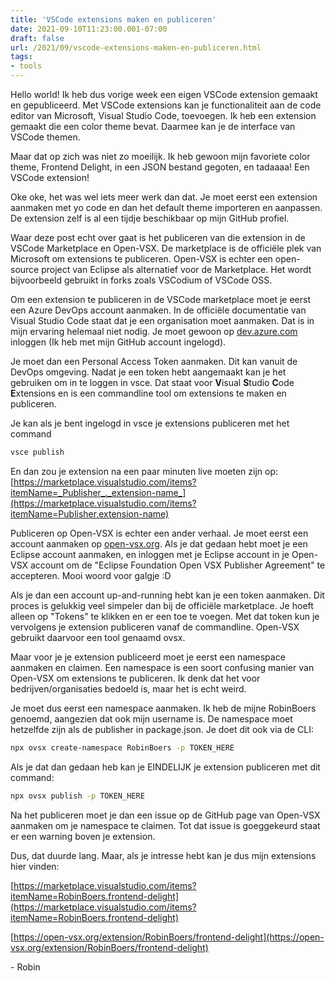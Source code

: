 ```yaml
---
title: 'VSCode extensions maken en publiceren'
date: 2021-09-10T11:23:00.001-07:00
draft: false
url: /2021/09/vscode-extensions-maken-en-publiceren.html
tags: 
- tools
---
```


Hello world! Ik heb dus vorige week een eigen VSCode extension gemaakt en gepubliceerd. Met VSCode extensions kan je functionaliteit aan de code editor van Microsoft, Visual Studio Code, toevoegen. Ik heb een extension gemaakt die een color theme bevat. Daarmee kan je de interface van VSCode themen.

Maar dat op zich was niet zo moeilijk. Ik heb gewoon mijn favoriete color theme, Frontend Delight, in een JSON bestand gegoten, en tadaaaa! Een VSCode extension!

Oke oke, het was wel iets meer werk dan dat. Je moet eerst een extension aanmaken met yo code en dan het default theme importeren en aanpassen. De extension zelf is al een tijdje beschikbaar op mijn GitHub profiel.

Waar deze post echt over gaat is het publiceren van die extension in de VSCode Marketplace en Open-VSX. De marketplace is de officiële plek van Microsoft om extensions te publiceren. Open-VSX is echter een open-source project van Eclipse als alternatief voor de Marketplace. Het wordt bijvoorbeeld gebruikt in forks zoals VSCodium of VSCode OSS.

Om een extension te publiceren in de VSCode marketplace moet je eerst een Azure DevOps account aanmaken. In de officiële documentatie van Visual Studio Code staat dat je een organisation moet aanmaken. Dat is in mijn ervaring helemaal niet nodig. Je moet gewoon op [dev.azure.com](http://dev.azure.com) inloggen (Ik heb met mijn GitHub account ingelogd).

Je moet dan een Personal Access Token aanmaken. Dit kan vanuit de DevOps omgeving. Nadat je een token hebt aangemaakt kan je het gebruiken om in te loggen in vsce. Dat staat voor **V**isual **S**tudio **C**ode **E**xtensions en is een commandline tool om extensions te maken en publiceren.

Je kan als je bent ingelogd in vsce je extensions publiceren met het command

```bash
vsce publish
```

En dan zou je extension na een paar minuten live moeten zijn op: [https://marketplace.visualstudio.com/items?itemName=_Publisher_._extension-name_](https://marketplace.visualstudio.com/items?itemName=Publisher.extension-name)

Publiceren op Open-VSX is echter een ander verhaal. Je moet eerst een account aanmaken op [open-vsx.org](http://open-vsx.org). Als je dat gedaan hebt moet je een Eclipse account aanmaken, en inloggen met je Eclipse account in je Open-VSX account om de "Eclipse Foundation Open VSX Publisher Agreement" te accepteren. Mooi woord voor galgje :D

Als je dan een account up-and-running hebt kan je een token aanmaken. Dit proces is gelukkig veel simpeler dan bij de officiële marketplace. Je hoeft alleen op "Tokens" te klikken en er een toe te voegen. Met dat token kun je vervolgens je extension publiceren vanaf de commandline. Open-VSX gebruikt daarvoor een tool genaamd ovsx.

Maar voor je je extension publiceerd moet je eerst een namespace aanmaken en claimen. Een namespace is een soort confusing manier van Open-VSX om extensions te publiceren. Ik denk dat het voor bedrijven/organisaties bedoeld is, maar het is echt weird.

Je moet dus eerst een namespace aanmaken. Ik heb de mijne RobinBoers genoemd, aangezien dat ook mijn username is. De namespace moet hetzelfde zijn als de publisher in package.json. Je doet dit ook via de CLI:

```bash
npx ovsx create-namespace RobinBoers -p TOKEN_HERE
```

Als je dat dan gedaan heb kan je EINDELIJK je extension publiceren met dit command:

```bash
npx ovsx publish -p TOKEN_HERE
```

Na het publiceren moet je dan een issue op de GitHub page van Open-VSX aanmaken om je namespace te claimen. Tot dat issue is goeggekeurd staat er een warning boven je extension.  

Dus, dat duurde lang. Maar, als je intresse hebt kan je dus mijn extensions hier vinden:

[https://marketplace.visualstudio.com/items?itemName=RobinBoers.frontend-delight](https://marketplace.visualstudio.com/items?itemName=RobinBoers.frontend-delight)

[https://open-vsx.org/extension/RobinBoers/frontend-delight](https://open-vsx.org/extension/RobinBoers/frontend-delight)

\- Robin
